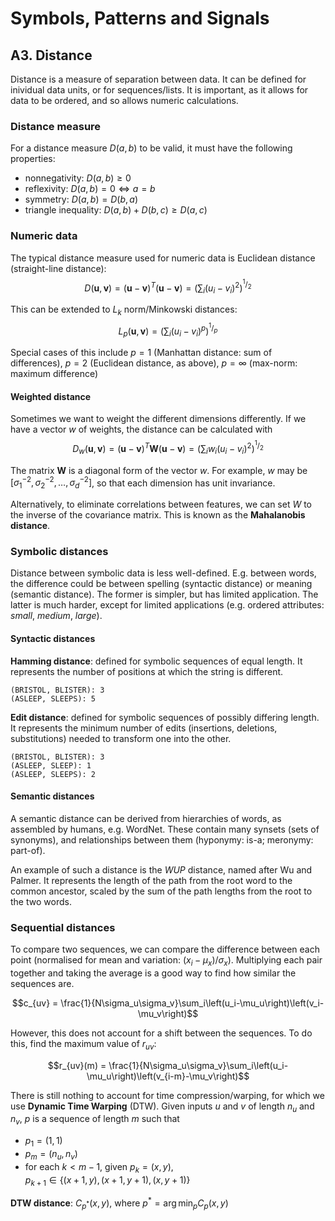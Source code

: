 # Symbols, Patterns and Signals

## A3. Distance

Distance is a measure of separation between data. It can be defined for inividual data units, or for sequences/lists. It is important, as it allows for data to be ordered, and so allows numeric calculations.

### Distance measure

For a distance measure $D(a,b)$ to be valid, it must have the following properties:

- nonnegativity: $D(a,b) ≥ 0$
- reflexivity: $D(a,b) = 0 \Leftrightarrow a = b$
- symmetry: $D(a,b) = D(b,a)$
- triangle inequality: $D(a,b) + D(b,c) ‏≥ D(a,c)$

### Numeric data

The typical distance measure used for numeric data is Euclidean distance (straight-line distance): $$D(\mathbf{u},\mathbf{v}) = (\mathbf{u}-\mathbf{v})^T(\mathbf{u}-\mathbf{v}) = \left(\sum_i(u_i-v_i)^2\right)^{^1/_2}$$

This can be extended to $L_k$ norm/Minkowski distances: $$L_p(\mathbf{u},\mathbf{v}) = \left(\sum_i(u_i-v_i)^p\right)^{^1/_p}$$

Special cases of this include $p=1$ (Manhattan distance: sum of differences), $p=2$ (Euclidean distance, as above), $p=\infty$ (max-norm: maximum difference)

#### Weighted distance

Sometimes we want to weight the different dimensions differently. If we have a vector $w$ of weights, the distance can be calculated with $$D_w(\mathbf{u},\mathbf{v}) =(\mathbf{u}-\mathbf{v})^T\mathbf{W}(\mathbf{u}-\mathbf{v}) = \left(\sum_i w_i(u_i-v_i)^2\right)^{^1/_2}$$

The matrix $\mathbf{W}$ is a diagonal form of the vector $w$. For example, $w$ may be $\left[\sigma_1^{-2},\sigma_2^{-2},\dots,\sigma_d^{-2}\right]$, so that each dimension has unit invariance. 

Alternatively, to eliminate correlations between features, we can set $W$ to the inverse of the covariance matrix. This is known as the **Mahalanobis distance**.

### Symbolic distances

Distance between symbolic data is less well-defined. E.g. between words, the difference could be between spelling (syntactic distance) or meaning (semantic distance). The former is simpler, but has limited application. The latter is much harder, except for limited applications (e.g. ordered attributes: *small*, *medium*, *large*).

#### Syntactic distances

**Hamming distance**: defined for symbolic sequences of equal length. It represents the number of positions at which the string is different. 

    (BRISTOL, BLISTER): 3
    (ASLEEP, SLEEPS): 5

**Edit distance**: defined for symbolic sequences of possibly differing length. It represents the minimum number of edits (insertions, deletions, substitutions) needed to transform one into the other.

    (BRISTOL, BLISTER): 3
    (ASLEEP, SLEEP): 1
    (ASLEEP, SLEEPS): 2

#### Semantic distances

A semantic distance can be derived from hierarchies of words, as assembled by humans, e.g. WordNet. These contain many synsets (sets of synonyms), and relationships between them (hyponymy: is-a; meronymy: part-of).

An example of such a distance is the *WUP* distance, named after Wu and Palmer. It represents the length of the path from the root word to the common ancestor, scaled by the sum of the path lengths from the root to the two words.

### Sequential distances

To compare two sequences, we can compare the difference between each point (normalised for mean and variation: $(x_i-\mu_x)/\sigma_x$). Multiplying each pair together and taking the average is a good way to find how similar the sequences are.

$$c_{uv} = \frac{1}{N\sigma_u\sigma_v}\sum_i\left(u_i-\mu_u\right)\left(v_i-\mu_v\right)$$

However, this does not account for a shift between the sequences. To do this, find the maximum value of $r_{uv}$:

$$r_{uv}(m) = \frac{1}{N\sigma_u\sigma_v}\sum_i\left(u_i-\mu_u\right)\left(v_{i-m}-\mu_v\right)$$

There is still nothing to account for time compression/warping, for which we use **Dynamic Time Warping** (DTW). Given inputs $u$ and $v$ of length $n_u$ and $n_v$, $p$ is a sequence of length $m$ such that

- $p_1 = (1,1)$
- $p_m = (n_u,n_v)$
- for each $k < m-1$, given $p_k = (x,y)$,  
  $p_{k+1} \in \left\{(x+1,y),(x+1,y+1),(x,y+1)\right\}$

**DTW distance**: $C_{p^*}(x,y)$, where $p^* = \arg\min_pC_p(x,y)$
